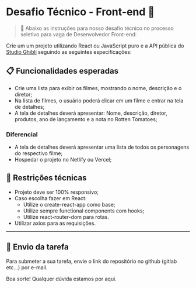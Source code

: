 # Desafio Técnico - Front-end 🐶

> 📢   Abaixo as instruções para nosso desafio técnico no processo seletivo para vaga de Desenvolvedor Front-end:

Crie um um projeto utilizando React ou JavaScript puro e a API pública do [Studio Ghibli](https://ghibliapi.herokuapp.com/#) seguindo as seguintes especificações:

## 📋  Funcionalidades esperadas

- Crie uma lista para exibir os filmes, mostrando o nome, descrição e o diretor;
- Na lista de filmes, o usuário poderá clicar em um filme e entrar na tela de detalhes;
- A tela de detalhes deverá apresentar: Nome, descrição, diretor, produtos, ano de lançamento e a nota no Rotten Tomatoes;

### Diferencial

- A tela de detalhes deverá apresentar uma lista de todos os personagens do respectivo filme;
- Hospedar o projeto no Netlify ou Vercel;

## 🔧 Restrições técnicas

- Projeto deve ser 100% responsivo;
- Caso escolha fazer em React:
  - Utilize o create-react-app como base;
  - Utilize sempre functional components com hooks;
  - Utilize react-router-dom para rotas.
- Utilizar axios para as requisições.

---

## 📧 Envio da tarefa

Para submeter a sua tarefa, envie o link do repositório no github (gitlab etc...) por e-mail.

Boa sorte! Qualquer dúvida estamos por aqui.
